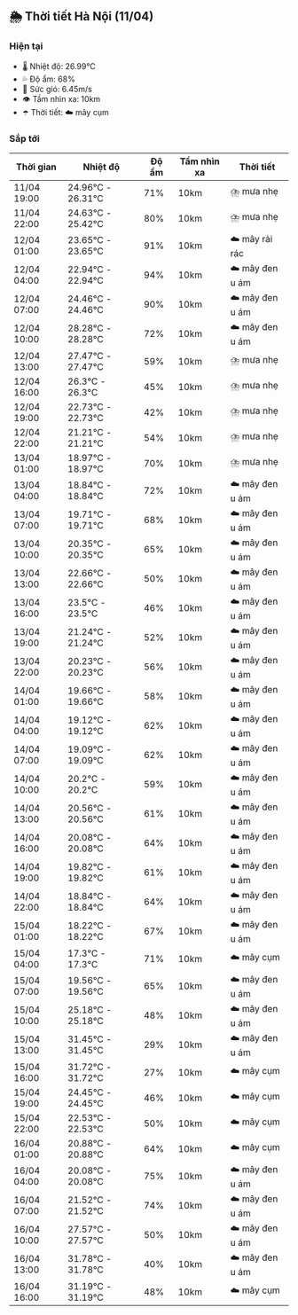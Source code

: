 ## 🌦️ Thời tiết Hà Nội (11/04)

### Hiện tại

- 🌡️ Nhiệt độ: 26.99℃
- 💦 Độ ẩm: 68%
- 💨 Sức gió: 6.45m/s
- 👁️ Tầm nhìn xa: 10km
- ☂️ Thời tiết: ☁️ mây cụm

### Sắp tới

| Thời gian | Nhiệt độ | Độ ẩm | Tầm nhìn xa | Thời tiết |
| --- | --- | --- | --- | --- |
| 11/04 19:00 | 24.96℃ - 26.31℃ | 71% | 10km | ⛈️ mưa nhẹ |
| 11/04 22:00 | 24.63℃ - 25.42℃ | 80% | 10km | ⛈️ mưa nhẹ |
| 12/04 01:00 | 23.65℃ - 23.65℃ | 91% | 10km | ☁️ mây rải rác |
| 12/04 04:00 | 22.94℃ - 22.94℃ | 94% | 10km | ☁️ mây đen u ám |
| 12/04 07:00 | 24.46℃ - 24.46℃ | 90% | 10km | ☁️ mây đen u ám |
| 12/04 10:00 | 28.28℃ - 28.28℃ | 72% | 10km | ☁️ mây đen u ám |
| 12/04 13:00 | 27.47℃ - 27.47℃ | 59% | 10km | ⛈️ mưa nhẹ |
| 12/04 16:00 | 26.3℃ - 26.3℃ | 45% | 10km | ⛈️ mưa nhẹ |
| 12/04 19:00 | 22.73℃ - 22.73℃ | 42% | 10km | ⛈️ mưa nhẹ |
| 12/04 22:00 | 21.21℃ - 21.21℃ | 54% | 10km | ⛈️ mưa nhẹ |
| 13/04 01:00 | 18.97℃ - 18.97℃ | 70% | 10km | ⛈️ mưa nhẹ |
| 13/04 04:00 | 18.84℃ - 18.84℃ | 72% | 10km | ☁️ mây đen u ám |
| 13/04 07:00 | 19.71℃ - 19.71℃ | 68% | 10km | ☁️ mây đen u ám |
| 13/04 10:00 | 20.35℃ - 20.35℃ | 65% | 10km | ☁️ mây đen u ám |
| 13/04 13:00 | 22.66℃ - 22.66℃ | 50% | 10km | ☁️ mây đen u ám |
| 13/04 16:00 | 23.5℃ - 23.5℃ | 46% | 10km | ☁️ mây đen u ám |
| 13/04 19:00 | 21.24℃ - 21.24℃ | 52% | 10km | ☁️ mây đen u ám |
| 13/04 22:00 | 20.23℃ - 20.23℃ | 56% | 10km | ☁️ mây đen u ám |
| 14/04 01:00 | 19.66℃ - 19.66℃ | 58% | 10km | ☁️ mây đen u ám |
| 14/04 04:00 | 19.12℃ - 19.12℃ | 62% | 10km | ☁️ mây đen u ám |
| 14/04 07:00 | 19.09℃ - 19.09℃ | 62% | 10km | ☁️ mây đen u ám |
| 14/04 10:00 | 20.2℃ - 20.2℃ | 59% | 10km | ☁️ mây đen u ám |
| 14/04 13:00 | 20.56℃ - 20.56℃ | 61% | 10km | ☁️ mây đen u ám |
| 14/04 16:00 | 20.08℃ - 20.08℃ | 64% | 10km | ☁️ mây đen u ám |
| 14/04 19:00 | 19.82℃ - 19.82℃ | 61% | 10km | ☁️ mây đen u ám |
| 14/04 22:00 | 18.84℃ - 18.84℃ | 64% | 10km | ☁️ mây đen u ám |
| 15/04 01:00 | 18.22℃ - 18.22℃ | 67% | 10km | ☁️ mây đen u ám |
| 15/04 04:00 | 17.3℃ - 17.3℃ | 71% | 10km | ☁️ mây cụm |
| 15/04 07:00 | 19.56℃ - 19.56℃ | 65% | 10km | ☁️ mây đen u ám |
| 15/04 10:00 | 25.18℃ - 25.18℃ | 48% | 10km | ☁️ mây đen u ám |
| 15/04 13:00 | 31.45℃ - 31.45℃ | 29% | 10km | ☁️ mây đen u ám |
| 15/04 16:00 | 31.72℃ - 31.72℃ | 27% | 10km | ☁️ mây cụm |
| 15/04 19:00 | 24.45℃ - 24.45℃ | 46% | 10km | ☁️ mây cụm |
| 15/04 22:00 | 22.53℃ - 22.53℃ | 50% | 10km | ☁️ mây cụm |
| 16/04 01:00 | 20.88℃ - 20.88℃ | 64% | 10km | ☁️ mây cụm |
| 16/04 04:00 | 20.08℃ - 20.08℃ | 75% | 10km | ☁️ mây đen u ám |
| 16/04 07:00 | 21.52℃ - 21.52℃ | 74% | 10km | ☁️ mây đen u ám |
| 16/04 10:00 | 27.57℃ - 27.57℃ | 50% | 10km | ☁️ mây đen u ám |
| 16/04 13:00 | 31.78℃ - 31.78℃ | 40% | 10km | ☁️ mây đen u ám |
| 16/04 16:00 | 31.19℃ - 31.19℃ | 48% | 10km | ☁️ mây cụm |
